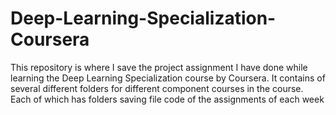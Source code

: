 # Deep-Learning-Specialization-Coursera
This repository is where I save the project assignment I have done while learning the Deep Learning Specialization course by Coursera. It contains of several different folders for different component courses in the course. Each of which has folders saving file code of the assignments of each week
